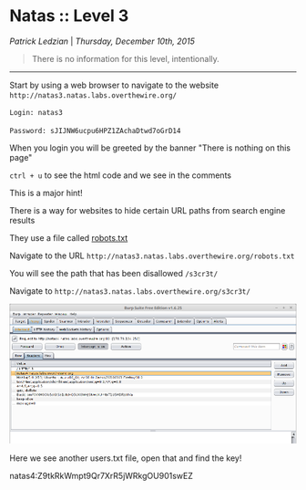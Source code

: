 __Natas :: Level 3__
================


_Patrick Ledzian_ | _Thursday, December 10th, 2015_ 


> There is no information for this level, intentionally.


----------


Start by using a web browser to navigate to the website `http://natas3.natas.labs.overthewire.org/`

```
Login: natas3

Password: sJIJNW6ucpu6HPZ1ZAchaDtwd7oGrD14

```
When you login you will be greeted by the banner "There is nothing on this page"

`ctrl + u` to see the html code and we see in the comments 

<!-- No more information leaks!! Not even Google will find it this time... -->

This is a major hint!

There is a way for websites to hide certain URL paths from search engine results

They use a file called [robots.txt]

Navigate to the URL `http://natas3.natas.labs.overthewire.org/robots.txt`

You will see the path that has been disallowed `/s3cr3t/`

Navigate to `http://natas3.natas.labs.overthewire.org/s3cr3t/`

![Image Broke](edit1.png)

Here we see another users.txt file, open that and find the key!

natas4:Z9tkRkWmpt9Qr7XrR5jWRkgOU901swEZ


[robots.txt]: http://www.robotstxt.org/robotstxt.html
